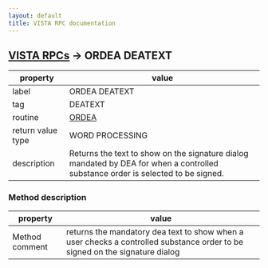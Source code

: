 ```yaml
---
layout: default
title: VISTA RPC documentation
---
```




## [VISTA RPCs](TableOfContent.md) &#8594; ORDEA DEATEXT 

 property | value 
--- | --- 
 label | ORDEA DEATEXT
 tag | DEATEXT
 routine | [ORDEA](http://code.osehra.org/dox/Routine_ORDEA_source.html)
 return value type | WORD PROCESSING
 description | Returns the text to show on the signature dialog mandated by DEA for when a controlled substance order is selected to be signed.


### Method description

 property | value 
--- | --- 
 Method comment | returns the mandatory dea text to show when a user checks a controlled substance order to be signed on the signature dialog